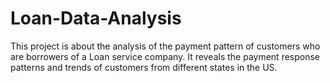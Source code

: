 # Loan-Data-Analysis

This project is about the analysis of the payment pattern of customers who are borrowers of a Loan service company. It reveals the payment response patterns and trends of customers from different states in the US.

